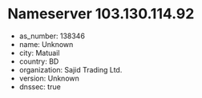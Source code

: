 # Nameserver 103.130.114.92

* as_number: 138346
* name: Unknown
* city: Matuail
* country: BD
* organization: Sajid Trading Ltd.
* version: Unknown
* dnssec: true
